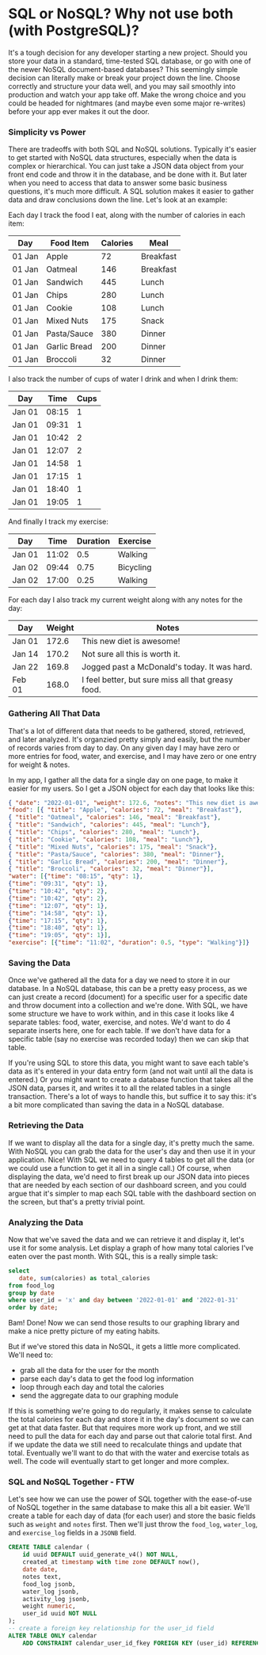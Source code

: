 # SQL or NoSQL?  Why not use both (with PostgreSQL)?

It's a tough decision for any developer starting a new project.  Should you store your data in a standard, time-tested SQL database, or go with one of the newer NoSQL document-based databases?  This seemingly simple decision can literally make or break your project down the line.  Choose correctly and structure your data well, and you may sail smoothly into production and watch your app take off.  Make the wrong choice and you could be headed for nightmares (and maybe even some major re-writes) before your app ever makes it out the door.

### Simplicity vs Power
There are tradeoffs with both SQL and NoSQL solutions.  Typically it's easier to get started with NoSQL data structures, especially when the data is complex or hierarchical.  You can just take a JSON data object from your front end code and throw it in the database, and be done with it.  But later when you need to access that data to answer some basic business questions, it's much more difficult.  A SQL solution makes it easier to gather data and draw conclusions down the line.  Let's look at an example:

Each day I track the food I eat, along with the number of calories in each item:

| Day    | Food Item | Calories | Meal |
|--------|-----------|----------|------|
| 01 Jan | Apple     | 72 | Breakfast |
| 01 Jan | Oatmeal   | 146 | Breakfast |
| 01 Jan | Sandwich  | 445 | Lunch |
| 01 Jan | Chips     | 280 | Lunch |
| 01 Jan | Cookie    | 108 | Lunch |
| 01 Jan | Mixed Nuts | 175 | Snack |
| 01 Jan | Pasta/Sauce | 380 | Dinner |
| 01 Jan | Garlic Bread | 200 | Dinner |
| 01 Jan | Broccoli | 32 | Dinner |

I also track the number of cups of water I drink and when I drink them:

| Day    | Time  | Cups |
|--------|-------|------|
| Jan 01 | 08:15 | 1    |
| Jan 01 | 09:31 | 1    |
| Jan 01 | 10:42 | 2    |
| Jan 01 | 12:07 | 2    |
| Jan 01 | 14:58 | 1    |
| Jan 01 | 17:15 | 1    |
| Jan 01 | 18:40 | 1    |
| Jan 01 | 19:05 | 1    |

And finally I track my exercise:

| Day    | Time  | Duration | Exercise |
|--------|-------|----------|----------|
| Jan 01 | 11:02 | 0.5 | Walking |
| Jan 02 | 09:44 | 0.75 | Bicycling |
| Jan 02 | 17:00 | 0.25 | Walking |

For each day I also track my current weight along with any notes for the day:

| Day    | Weight | Notes |
|--------|--------|-------|
| Jan 01 | 172.6  | This new diet is awesome! |
| Jan 14 | 170.2  | Not sure all this is worth it. |
| Jan 22 | 169.8  | Jogged past a McDonald's today. It was hard. |
| Feb 01 | 168.0  | I feel better, but sure miss all that greasy food. |

### Gathering All That Data
That's a lot of different data that needs to be gathered, stored, retrieved, and later analyzed.  It's organzied pretty simply and easily, but the number of records varies from day to day.  On any given day I may have zero or more entries for food, water, and exercise, and I may have zero or one entry for weight & notes.

In my app, I gather all the data for a single day on one page, to make it easier for my users.  So I get a JSON object for each day that looks like this:

```json
{ "date": "2022-01-01", "weight": 172.6, "notes": "This new diet is awesome!", 
"food": [{ "title": "Apple", "calories": 72, "meal": "Breakfast"},
{ "title": "Oatmeal", "calories": 146, "meal": "Breakfast"},
{ "title": "Sandwich", "calories": 445, "meal": "Lunch"},
{ "title": "Chips", "calories": 280, "meal": "Lunch"},
{ "title": "Cookie", "calories": 108, "meal": "Lunch"},
{ "title": "Mixed Nuts", "calories": 175, "meal": "Snack"},
{ "title": "Pasta/Sauce", "calories": 380, "meal": "Dinner"},
{ "title": "Garlic Bread", "calories": 200, "meal": "Dinner"},
{ "title": "Broccoli", "calories": 32, "meal": "Dinner"}],
"water": [{"time": "08:15", "qty": 1},
{"time": "09:31", "qty": 1},
{"time": "10:42", "qty": 2},
{"time": "10:42", "qty": 2},
{"time": "12:07", "qty": 1},
{"time": "14:58", "qty": 1},
{"time": "17:15", "qty": 1},
{"time": "18:40", "qty": 1},
{"time": "19:05", "qty": 1}],
"exercise": [{"time": "11:02", "duration": 0.5, "type": "Walking"}]}
```

### Saving the Data
Once we've gathered all the data for a day we need to store it in our database.  In a NoSQL database, this can be a pretty easy process, as we can just create a record (document) for a specific user for a specific date and throw document into a collection and we're done.  With SQL, we have some structure we have to work within, and in this case it looks like 4 separate tables: food, water, exercise, and notes.  We'd want to do 4 separate inserts here, one for each table.  If we don't have data for a specific table (say no exercise was recorded today) then we can skip that table.

If you're using SQL to store this data, you might want to save each table's data as it's entered in your data entry form (and not wait until all the data is entered.)  Or you might want to create a database function that takes all the JSON data, parses it, and writes it to all the related tables in a single transaction.  There's a lot of ways to handle this, but suffice it to say this: it's a bit more complicated than saving the data in a NoSQL database.

### Retrieving the Data
If we want to display all the data for a single day, it's pretty much the same.  With NoSQL you can grab the data for the user's day and then use it in your application.  Nice!  With SQL we need to query 4 tables to get all the data (or we could use a function to get it all in a single call.)  Of course, when displaying the data, we'd need to first break up our JSON data into pieces that are needed by each section of our dashboard screen, and you could argue that it's simpler to map each SQL table with the dashboard section on the screen, but that's a pretty trivial point.

### Analyzing the Data
Now that we've saved the data and we can retrieve it and display it, let's use it for some analysis.  Let display a graph of how many total calories I've eaten over the past month.  With SQL, this is a really simple task:

```sql
select 
   date, sum(calories) as total_calories 
from food_log 
group by date 
where user_id = 'x' and day between '2022-01-01' and '2022-01-31' 
order by date;
```

Bam!  Done!  Now we can send those results to our graphing library and make a nice pretty picture of my eating habits.

But if we've stored this data in NoSQL, it gets a little more complicated.  We'll need to:

- grab all the data for the user for the month
- parse each day's data to get the food log information
- loop through each day and total the calories
- send the aggregate data to our graphing module

If this is something we're going to do regularly, it makes sense to calculate the total calories for each day and store it in the day's document so we can get at that data faster.  But that requires more work up front, and we still need to pull the data for each day and parse out that calorie total first.  And if we update the data we still need to recalculate things and update that total.  Eventually we'll want to do that with the water and exercise totals as well.  The code will eventually start to get longer and more complex.

### SQL and NoSQL Together - FTW
Let's see how we can use the power of SQL together with the ease-of-use of NoSQL together in the same database to make this all a bit easier.  We'll create a table for each day of data (for each user) and store the basic fields such as `weight` and `notes` first.  Then we'll just throw the `food_log`, `water_log`, and `exercise_log` fields in a `JSONB` field.

```sql
CREATE TABLE calendar (
    id uuid DEFAULT uuid_generate_v4() NOT NULL,
    created_at timestamp with time zone DEFAULT now(),
    date date,
    notes text,
    food_log jsonb,
    water_log jsonb,
    activity_log jsonb,
    weight numeric,
    user_id uuid NOT NULL
);
-- create a foreign key relationship for the user_id field 
ALTER TABLE ONLY calendar
    ADD CONSTRAINT calendar_user_id_fkey FOREIGN KEY (user_id) REFERENCES auth.users(id);
```

